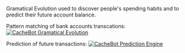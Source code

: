 Gramatical Evolution used to discover people's spending habits and to predict their future account balance. 

Pattern matching of bank accounts transcations:
[![CacheBot Gramatical Evolution](https://j.gifs.com/Q08xQl.gif)](https://www.youtube.com/watch?v=ehfmT40tens "CacheBot Gramatical Evolution")

Prediction of future transactions:
[![CacheBot Prediction Engine](https://j.gifs.com/9QEznx.gif)](https://www.youtube.com/watch?v=GZoRu0WVb5c "CacheBot Prediction Engine")


